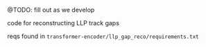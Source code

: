 @TODO: fill out as we develop

code for reconstructing LLP track gaps

reqs found in `transformer-encoder/llp_gap_reco/requirements.txt`